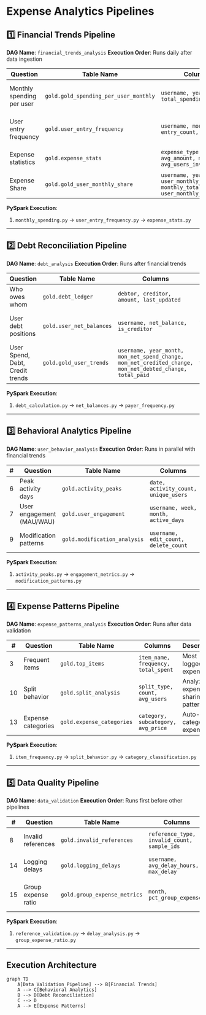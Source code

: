 # Expense Analytics Pipelines

## 1️⃣ Financial Trends Pipeline
**DAG Name**: `financial_trends_analysis`
**Execution Order**: Runs daily after data ingestion

|Question | Table Name | Columns | Description |
|----------|------------|---------|-------------|
|Monthly spending per user | `gold.gold_spending_per_user_monthly` | `username, year_month, total_spending` | Tracks spending habits over time |
|User entry frequency | `gold.user_entry_frequency` | `username, month, entry_count, avg_price` | Measures user engagement via entries |
| Expense statistics | `gold.expense_stats` | `expense_type, avg_amount, max_amount, avg_users_involved` | Analyzes expense patterns |
| Expense Share | `gold.gold_user_monthly_share` | `username, year_month, user_monthly_spending, monthly_total_combined, user_monthly_share`  | Analyzes expense patterns |

**PySpark Execution**:
1. `monthly_spending.py` → `user_entry_frequency.py` → `expense_stats.py`

---

## 2️⃣ Debt Reconciliation Pipeline
**DAG Name**: `debt_analysis`
**Execution Order**: Runs after financial trends

| Question | Table Name | Columns | Description |
|----------|------------|---------|-------------|
| Who owes whom | `gold.debt_ledger` | `debtor, creditor, amount, last_updated` | Complete debt network |
| User debt positions | `gold.user_net_balances` | `username, net_balance, is_creditor` | Shows who's overall in credit/debt |
| User Spend, Debt, Credit trends | `gold.gold_user_trends` | `username, year_month, mon_net_spend_change, mom_net_credited_change, mon_net_debted_change, total_paid` | Identifies frequent payers |

**PySpark Execution**:
1. `debt_calculation.py` → `net_balances.py` → `payer_frequency.py`

---

## 3️⃣ Behavioral Analytics Pipeline
**DAG Name**: `user_behavior_analysis`
**Execution Order**: Runs in parallel with financial trends

| # | Question | Table Name | Columns | Description |
|---|----------|------------|---------|-------------|
| 6 | Peak activity days | `gold.activity_peaks` | `date, activity_count, unique_users` | Identifies busiest days |
| 7 | User engagement (MAU/WAU) | `gold.user_engagement` | `username, week, month, active_days` | Tracks user participation |
| 9 | Modification patterns | `gold.modification_analysis` | `username, edit_count, delete_count` | Shows edit/delete behavior |

**PySpark Execution**:
1. `activity_peaks.py` → `engagement_metrics.py` → `modification_patterns.py`

---

## 4️⃣ Expense Patterns Pipeline
**DAG Name**: `expense_patterns_analysis`
**Execution Order**: Runs after data validation

| # | Question | Table Name | Columns | Description |
|---|----------|------------|---------|-------------|
| 3 | Frequent items | `gold.top_items` | `item_name, frequency, total_spent` | Most logged expenses |
| 10 | Split behavior | `gold.split_analysis` | `split_type, count, avg_users` | Analyzes expense sharing patterns |
| 13 | Expense categories | `gold.expense_categories` | `category, subcategory, avg_price` | Auto-categorizes expenses |

**PySpark Execution**:
1. `item_frequency.py` → `split_behavior.py` → `category_classification.py`

---

## 5️⃣ Data Quality Pipeline
**DAG Name**: `data_validation`
**Execution Order**: Runs first before other pipelines

| # | Question | Table Name | Columns | Description |
|---|----------|------------|---------|-------------|
| 8 | Invalid references | `gold.invalid_references` | `reference_type, invalid_count, sample_ids` | Data integrity checks |
| 14 | Logging delays | `gold.logging_delays` | `username, avg_delay_hours, max_delay` | Tracks entry timeliness |
| 15 | Group expense ratio | `gold.group_expense_metrics` | `month, pct_group_expenses` | Measures shared expense frequency |

**PySpark Execution**:
1. `reference_validation.py` → `delay_analysis.py` → `group_expense_ratio.py`

---

## Execution Architecture

```mermaid
graph TD
    A[Data Validation Pipeline] --> B[Financial Trends]
    A --> C[Behavioral Analytics]
    B --> D[Debt Reconciliation]
    C --> D
    A --> E[Expense Patterns]
